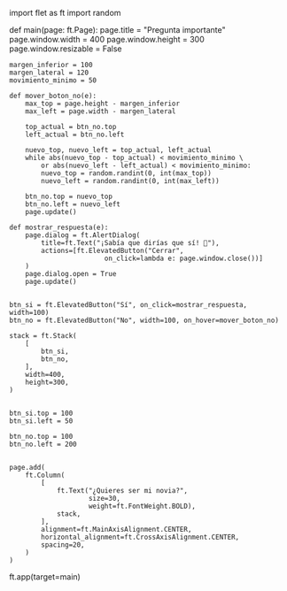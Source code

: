import flet as ft
import random

def main(page: ft.Page):
    page.title = "Pregunta importante"
    page.window.width = 400
    page.window.height = 300
    page.window.resizable = False

    margen_inferior = 100
    margen_lateral = 120
    movimiento_minimo = 50 

    def mover_boton_no(e):
        max_top = page.height - margen_inferior
        max_left = page.width - margen_lateral

        top_actual = btn_no.top
        left_actual = btn_no.left

        nuevo_top, nuevo_left = top_actual, left_actual
        while abs(nuevo_top - top_actual) < movimiento_minimo \
            or abs(nuevo_left - left_actual) < movimiento_minimo:
            nuevo_top = random.randint(0, int(max_top))
            nuevo_left = random.randint(0, int(max_left))

        btn_no.top = nuevo_top
        btn_no.left = nuevo_left
        page.update()

    def mostrar_respuesta(e):
        page.dialog = ft.AlertDialog(
            title=ft.Text("¡Sabía que dirías que sí! 🥰"),
            actions=[ft.ElevatedButton("Cerrar", 
                            on_click=lambda e: page.window.close())]
        )
        page.dialog.open = True
        page.update()


    btn_si = ft.ElevatedButton("Sí", on_click=mostrar_respuesta, width=100)
    btn_no = ft.ElevatedButton("No", width=100, on_hover=mover_boton_no)

    stack = ft.Stack(
        [
            btn_si,
            btn_no,
        ],
        width=400,
        height=300,
    )


    btn_si.top = 100
    btn_si.left = 50

    btn_no.top = 100
    btn_no.left = 200


    page.add(
        ft.Column(
            [
                ft.Text("¿Quieres ser mi novia?", 
                        size=30, 
                        weight=ft.FontWeight.BOLD),
                stack,
            ],
            alignment=ft.MainAxisAlignment.CENTER,
            horizontal_alignment=ft.CrossAxisAlignment.CENTER,
            spacing=20,
        )
    )

ft.app(target=main) 
